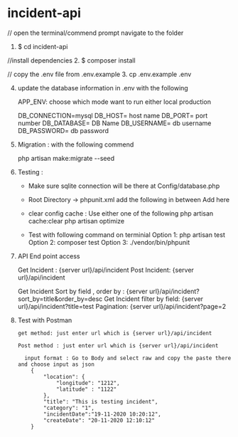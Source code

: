 # incident-api
// open the terminal/commend prompt navigate to the folder 
1. $ cd incident-api

//install dependencies
2. $ composer install

// copy the .env file from .env.example
3. cp .env.example .env

4. update the database information in .env  with the following

    APP_ENV: choose which mode want to run either local production
    
    DB_CONNECTION=mysql
	DB_HOST= host name
	DB_PORT= port number
	DB_DATABASE= DB Name
	DB_USERNAME= db username 
	DB_PASSWORD= db password

5. Migration :  with the following commend

    php artisan make:migrate --seed

6. Testing : 
    
    * Make sure sqlite connection will be there at Config/database.php

    * Root Directory -> phpunit.xml add the following in between <php>  Add here </php>

        <server name="DB_CONNECTION" value="sqlite"/>
        <server name="DB_DATABASE" value=":memory:"/> 

    * clear config cache : Use either one of the following
         php artisan cache:clear
         php artisan optimize  

    * Test with following command on terminial 
        Option 1: php artisan test 
        Option 2: composer test
        Option 3: ./vendor/bin/phpunit

7.  API End point access 

    Get Incident : {server url}/api/incident
    Post Incident: {server url}/api/incident

    Get Incident Sort by field , order by  : {server url}/api/incident?sort_by=title&order_by=desc
    Get Incident filter by field: {server url}/api/incident?title=test
    Pagination: {server url}/api/incident?page=2


8.  Test with Postman 

        get method: just enter url which is {server url}/api/incident

        Post method : just enter url which is {server url}/api/incident

          input format : Go to Body and select raw and copy the paste there and choose input as json
            {
                "location": {
                    "longitude": "1212",
                    "latitude" : "1122"
                },
                "title": "This is testing incident",
                "category": "1",
                "incidentDate":"19-11-2020 10:20:12",
                "createDate": "20-11-2020 12:10:12"
            }

     



